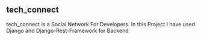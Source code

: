 ## tech_connect

tech_connect is a Social Network For Developers. In this Project I have used Django and Django-Rest-Framework for Backend 

